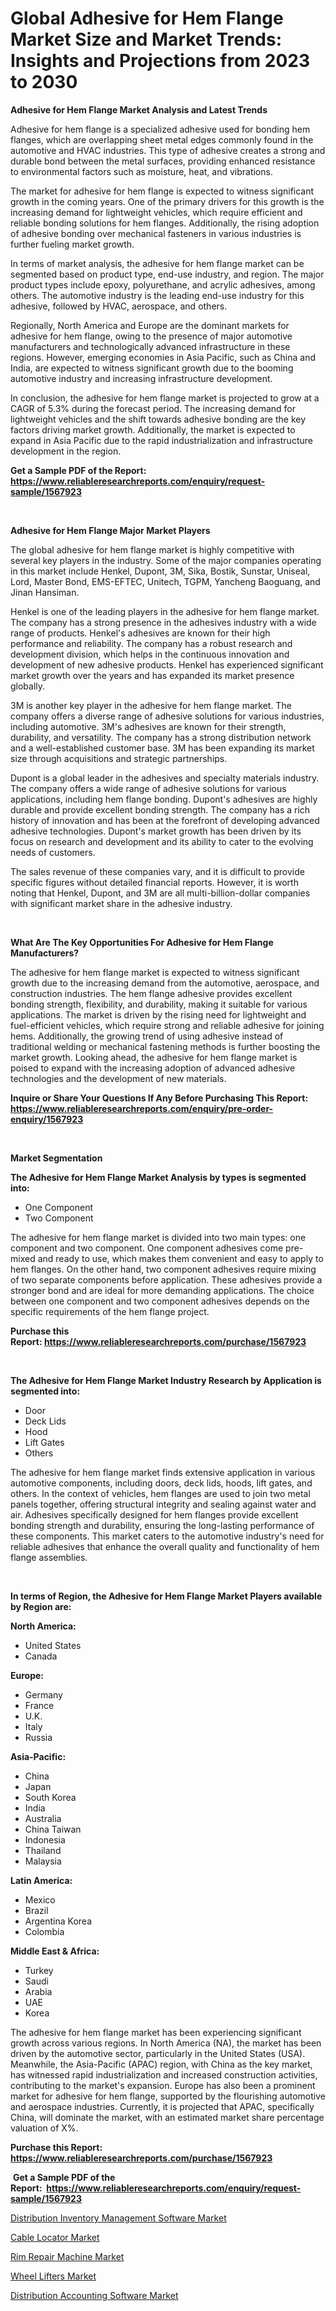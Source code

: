 <p><h1>Global Adhesive for Hem Flange Market Size and Market Trends: Insights and Projections from 2023 to 2030</h1></p><p><strong>Adhesive for Hem Flange Market Analysis and Latest Trends</strong></p>
<p><p>Adhesive for hem flange is a specialized adhesive used for bonding hem flanges, which are overlapping sheet metal edges commonly found in the automotive and HVAC industries. This type of adhesive creates a strong and durable bond between the metal surfaces, providing enhanced resistance to environmental factors such as moisture, heat, and vibrations.</p><p>The market for adhesive for hem flange is expected to witness significant growth in the coming years. One of the primary drivers for this growth is the increasing demand for lightweight vehicles, which require efficient and reliable bonding solutions for hem flanges. Additionally, the rising adoption of adhesive bonding over mechanical fasteners in various industries is further fueling market growth. </p><p>In terms of market analysis, the adhesive for hem flange market can be segmented based on product type, end-use industry, and region. The major product types include epoxy, polyurethane, and acrylic adhesives, among others. The automotive industry is the leading end-use industry for this adhesive, followed by HVAC, aerospace, and others. </p><p>Regionally, North America and Europe are the dominant markets for adhesive for hem flange, owing to the presence of major automotive manufacturers and technologically advanced infrastructure in these regions. However, emerging economies in Asia Pacific, such as China and India, are expected to witness significant growth due to the booming automotive industry and increasing infrastructure development.</p><p>In conclusion, the adhesive for hem flange market is projected to grow at a CAGR of 5.3% during the forecast period. The increasing demand for lightweight vehicles and the shift towards adhesive bonding are the key factors driving market growth. Additionally, the market is expected to expand in Asia Pacific due to the rapid industrialization and infrastructure development in the region.</p></p>
<p><strong>Get a Sample PDF of the Report:&nbsp; <a href="https://www.reliableresearchreports.com/enquiry/request-sample/1567923">https://www.reliableresearchreports.com/enquiry/request-sample/1567923</a></strong></p>
<p>&nbsp;</p>
<p><strong>Adhesive for Hem Flange Major Market Players</strong></p>
<p><p>The global adhesive for hem flange market is highly competitive with several key players in the industry. Some of the major companies operating in this market include Henkel, Dupont, 3M, Sika, Bostik, Sunstar, Uniseal, Lord, Master Bond, EMS-EFTEC, Unitech, TGPM, Yancheng Baoguang, and Jinan Hansiman.</p><p>Henkel is one of the leading players in the adhesive for hem flange market. The company has a strong presence in the adhesives industry with a wide range of products. Henkel's adhesives are known for their high performance and reliability. The company has a robust research and development division, which helps in the continuous innovation and development of new adhesive products. Henkel has experienced significant market growth over the years and has expanded its market presence globally.</p><p>3M is another key player in the adhesive for hem flange market. The company offers a diverse range of adhesive solutions for various industries, including automotive. 3M's adhesives are known for their strength, durability, and versatility. The company has a strong distribution network and a well-established customer base. 3M has been expanding its market size through acquisitions and strategic partnerships.</p><p>Dupont is a global leader in the adhesives and specialty materials industry. The company offers a wide range of adhesive solutions for various applications, including hem flange bonding. Dupont's adhesives are highly durable and provide excellent bonding strength. The company has a rich history of innovation and has been at the forefront of developing advanced adhesive technologies. Dupont's market growth has been driven by its focus on research and development and its ability to cater to the evolving needs of customers.</p><p>The sales revenue of these companies vary, and it is difficult to provide specific figures without detailed financial reports. However, it is worth noting that Henkel, Dupont, and 3M are all multi-billion-dollar companies with significant market share in the adhesive industry.</p></p>
<p>&nbsp;</p>
<p><strong>What Are The Key Opportunities For Adhesive for Hem Flange Manufacturers?</strong></p>
<p><p>The adhesive for hem flange market is expected to witness significant growth due to the increasing demand from the automotive, aerospace, and construction industries. The hem flange adhesive provides excellent bonding strength, flexibility, and durability, making it suitable for various applications. The market is driven by the rising need for lightweight and fuel-efficient vehicles, which require strong and reliable adhesive for joining hems. Additionally, the growing trend of using adhesive instead of traditional welding or mechanical fastening methods is further boosting the market growth. Looking ahead, the adhesive for hem flange market is poised to expand with the increasing adoption of advanced adhesive technologies and the development of new materials.</p></p>
<p><strong>Inquire or Share Your Questions If Any Before Purchasing This Report: <a href="https://www.reliableresearchreports.com/enquiry/pre-order-enquiry/1567923">https://www.reliableresearchreports.com/enquiry/pre-order-enquiry/1567923</a></strong></p>
<p>&nbsp;</p>
<p><strong>Market Segmentation</strong></p>
<p><strong>The Adhesive for Hem Flange Market Analysis by types is segmented into:</strong></p>
<p><ul><li>One Component</li><li>Two Component</li></ul></p>
<p><p>The adhesive for hem flange market is divided into two main types: one component and two component. One component adhesives come pre-mixed and ready to use, which makes them convenient and easy to apply to hem flanges. On the other hand, two component adhesives require mixing of two separate components before application. These adhesives provide a stronger bond and are ideal for more demanding applications. The choice between one component and two component adhesives depends on the specific requirements of the hem flange project.</p></p>
<p><strong>Purchase this Report:&nbsp;<a href="https://www.reliableresearchreports.com/purchase/1567923">https://www.reliableresearchreports.com/purchase/1567923</a></strong></p>
<p>&nbsp;</p>
<p><strong>The Adhesive for Hem Flange Market Industry Research by Application is segmented into:</strong></p>
<p><ul><li>Door</li><li>Deck Lids</li><li>Hood</li><li>Lift Gates</li><li>Others</li></ul></p>
<p><p>The adhesive for hem flange market finds extensive application in various automotive components, including doors, deck lids, hoods, lift gates, and others. In the context of vehicles, hem flanges are used to join two metal panels together, offering structural integrity and sealing against water and air. Adhesives specifically designed for hem flanges provide excellent bonding strength and durability, ensuring the long-lasting performance of these components. This market caters to the automotive industry's need for reliable adhesives that enhance the overall quality and functionality of hem flange assemblies.</p></p>
<p>&nbsp;</p>
<p><strong>In terms of Region, the Adhesive for Hem Flange Market Players available by Region are:</strong></p>
<p>
    <p> <strong> North America: </strong>
        <ul>
            <li>United States</li>
            <li>Canada</li>
        </ul>
        </p> 
    <p> <strong> Europe: </strong>
        <ul>
            <li>Germany</li>
            <li>France</li>
            <li>U.K.</li>
            <li>Italy</li>
            <li>Russia</li>
        </ul>
        </p> 
    <p> <strong> Asia-Pacific: </strong>
        <ul>
            <li>China</li>
            <li>Japan</li>
            <li>South Korea</li>
            <li>India</li>
            <li>Australia</li>
            <li>China Taiwan</li>
            <li>Indonesia</li>
            <li>Thailand</li>
            <li>Malaysia</li>
        </ul>
        </p> 
    <p> <strong> Latin America: </strong>
        <ul>
            <li>Mexico</li>
            <li>Brazil</li>
            <li>Argentina Korea</li>
            <li>Colombia</li>
        </ul>
        </p> 
    <p> <strong> Middle East & Africa: </strong>
        <ul>
            <li>Turkey</li>
            <li>Saudi</li>
            <li>Arabia</li>
            <li>UAE</li>
            <li>Korea</li>
        </ul>
    </p>
    </p>
<p><p>The adhesive for hem flange market has been experiencing significant growth across various regions. In North America (NA), the market has been driven by the automotive sector, particularly in the United States (USA). Meanwhile, the Asia-Pacific (APAC) region, with China as the key market, has witnessed rapid industrialization and increased construction activities, contributing to the market's expansion. Europe has also been a prominent market for adhesive for hem flange, supported by the flourishing automotive and aerospace industries. Currently, it is projected that APAC, specifically China, will dominate the market, with an estimated market share percentage valuation of X%.</p></p>
<p><strong>Purchase this Report: <a href="https://www.reliableresearchreports.com/purchase/1567923">https://www.reliableresearchreports.com/purchase/1567923</a></strong></p>
<p>&nbsp;<strong>Get a Sample PDF of the Report:&nbsp;&nbsp;<a href="https://www.reliableresearchreports.com/enquiry/request-sample/1567923">https://www.reliableresearchreports.com/enquiry/request-sample/1567923</a></strong></p>
<p><strong></strong></p>
<p><p><a href="https://medium.com/@drakesporer988/distribution-inventory-management-software-market-furnishes-information-on-market-share-market-0968adaa71c5">Distribution Inventory Management Software Market</a></p><p><a href="https://www.linkedin.com/pulse/cable-locator-market-research-report-unlocks-analysis-financial-bm3zf/">Cable Locator Market</a></p><p><a href="https://www.linkedin.com/pulse/rim-repair-machine-market-size-share-amp-trends-analysis-jfb9f/">Rim Repair Machine Market</a></p><p><a href="https://www.linkedin.com/pulse/wheel-lifters-market-share-amp-new-trends-analysis-report-nlnhf/">Wheel Lifters Market</a></p><p><a href="https://medium.com/@cletaturner879789/distribution-accounting-software-market-opportunities-and-strategies-forecast-for-period-from-ae0d717ad2ca">Distribution Accounting Software Market</a></p></p>